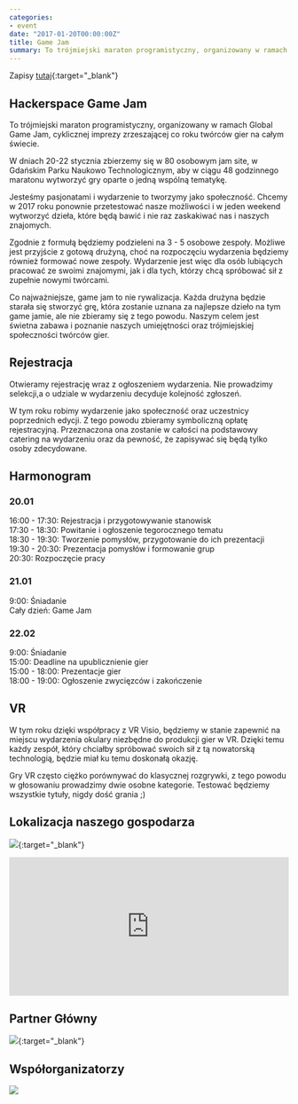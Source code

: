 ```yaml
---
categories:
- event
date: "2017-01-20T00:00:00Z"
title: Game Jam
summary: To trójmiejski maraton programistyczny, organizowany w ramach Global Game Jam, cyklicznej imprezy zrzeszającej co roku twórców gier na całym świecie. 
---
```



Zapisy [tutaj](http://gamejam.evenea.pl/){:target="_blank"}

## Hackerspace Game Jam
<!-- <p class="contact-p">ul.Lęborska 3b, 4 piętro, 80-386 Gdańsk
<p class="contact-p"><a href="tel:+48507313631"><span class="grey">+48 507 313 631</span></a>
<p class="contact-p"><a href="mailto:wojciech.kokorzycki@codeme.pl?Subject=Strona%20HS3%20kontakt"><span class="grey">wojciech.kokorzycki</span>@<span class="grey">codeme.pl</span></a>
<p class="contact-p"><a href="irc://irc.freenode.net/#hs3"><span class="grey">irc: freenode.net/</span>#hs3</a></a> -->

  
To trójmiejski maraton programistyczny, organizowany w ramach Global Game Jam, cyklicznej imprezy zrzeszającej co roku twórców gier na całym świecie. 


W dniach 20-22 stycznia zbierzemy się w 80 osobowym jam site, w Gdańskim Parku Naukowo Technologicznym, aby w ciągu 48 godzinnego maratonu wytworzyć gry oparte o jedną wspólną tematykę.

Jesteśmy pasjonatami i wydarzenie to tworzymy jako społeczność. Chcemy w 2017 roku ponownie przetestować nasze możliwości i w jeden weekend wytworzyć dzieła, które będą bawić i nie raz zaskakiwać nas i naszych znajomych. 

Zgodnie z formułą będziemy podzieleni na 3 - 5 osobowe zespoły. Możliwe jest przyjście z gotową drużyną, choć na rozpoczęciu wydarzenia będziemy również formować nowe zespoły. Wydarzenie jest więc dla osób lubiących pracować ze swoimi znajomymi, jak i dla tych, którzy chcą spróbować sił z zupełnie nowymi twórcami.

Co najważniejsze, game jam to nie rywalizacja. Każda drużyna będzie starała się stworzyć grę, która zostanie uznana za najlepsze dzieło na tym game jamie, ale nie zbieramy się z tego powodu. Naszym celem jest świetna zabawa i poznanie naszych umiejętności oraz trójmiejskiej społeczności twórców gier.

## Rejestracja

Otwieramy rejestrację wraz z ogłoszeniem wydarzenia. Nie prowadzimy selekcji,a o udziale w wydarzeniu decyduje kolejność zgłoszeń. 

W tym roku robimy wydarzenie jako społeczność oraz uczestnicy poprzednich edycji. Z tego powodu zbieramy symboliczną opłatę rejestracyjną. Przeznaczona ona zostanie w całości na podstawowy catering na wydarzeniu oraz da pewność, że zapisywać się będą tylko osoby zdecydowane.

## Harmonogram
### 20.01
16:00 - 17:30: Rejestracja i przygotowywanie stanowisk  
17:30 - 18:30: Powitanie i ogłoszenie tegorocznego tematu  
18:30 - 19:30: Tworzenie pomysłów, przygotowanie do ich prezentacji  
19:30 - 20:30: Prezentacja pomysłów i formowanie grup  
20:30: Rozpoczęcie pracy  
### 21.01
9:00: Śniadanie  
Cały dzień: Game Jam  
### 22.02
9:00: Śniadanie  
15:00: Deadline na upublicznienie gier  
15:00 - 18:00: Prezentacje gier  
18:00 - 19:00: Ogłoszenie zwycięzców i zakończenie  

## VR

W tym roku dzięki współpracy z VR Visio, będziemy w stanie zapewnić na miejscu wydarzenia okulary niezbędne do produkcji gier w VR. Dzięki temu każdy zespół, który chciałby spróbować swoich sił z tą nowatorską technologią, będzie miał ku temu doskonałą okazję. 


Gry VR często ciężko porównywać do klasycznej rozgrywki, z tego powodu w głosowaniu prowadzimy dwie osobne kategorie. Testować będziemy wszystkie tytuły, nigdy dość grania ;)

## Lokalizacja naszego gospodarza

[![](/assets/images/gamejam/gpnt.jpg)](http://www.gpnt.pl/){:target="_blank"}


<iframe src="https://www.google.com/maps/embed?pb=!1m14!1m8!1m3!1d9300.51410297041!2d18.5931854!3d54.3547098!3m2!1i1024!2i768!4f13.1!3m3!1m2!1s0x0%3A0x3b933fc83824ddec!2sGda%C5%84ski+Park+Naukowo-Technologiczny!5e0!3m2!1sen!2spl!4v1482083207988" width="600" height="250" frameborder="0" style="border:0;  max-width: 100%; height: 250px;" allowfullscreen></iframe>

## Partner Główny

[![](/assets/images/gamejam/aidemmedia.png)](http://aidemmedia.pl/){:target="_blank"}

## Współorganizatorzy

![](/assets/images/gamejam/orgs.png)

